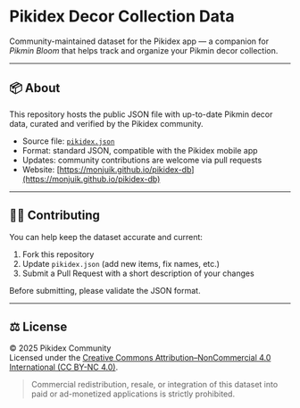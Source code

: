 # Pikidex Decor Collection Data

Community-maintained dataset for the Pikidex app — a companion for *Pikmin Bloom* that helps track and organize your Pikmin decor collection.

---

## 📦 About

This repository hosts the public JSON file with up-to-date Pikmin decor data, curated and verified by the Pikidex community.

- Source file: [`pikidex.json`](./pikidex.json)
- Format: standard JSON, compatible with the Pikidex mobile app
- Updates: community contributions are welcome via pull requests
- Website: [https://monjuik.github.io/pikidex-db](https://monjuik.github.io/pikidex-db)

---

## 🧑‍💻 Contributing

You can help keep the dataset accurate and current:

1. Fork this repository  
2. Update `pikidex.json` (add new items, fix names, etc.)  
3. Submit a Pull Request with a short description of your changes  

Before submitting, please validate the JSON format.

---

## ⚖️ License

© 2025 Pikidex Community  
Licensed under the [Creative Commons Attribution–NonCommercial 4.0 International (CC BY-NC 4.0)](https://creativecommons.org/licenses/by-nc/4.0/).

> Commercial redistribution, resale, or integration of this dataset into paid or ad-monetized applications is strictly prohibited.
